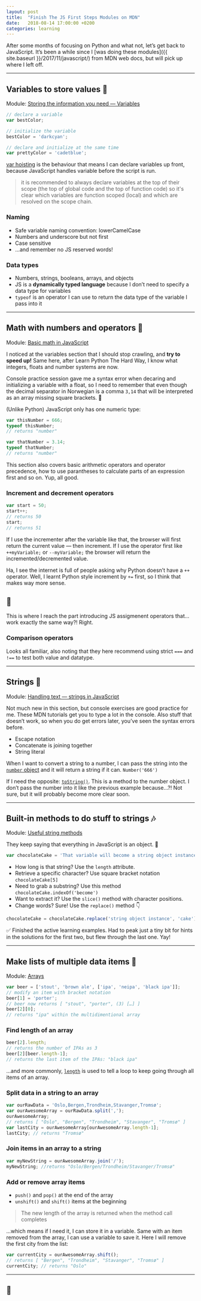 ```yaml
---
layout: post
title:  "Finish The JS First Steps Modules on MDN"
date:   2018-08-14 17:00:00 +0200
categories: learning
---
```


After some months of focusing on Python and what not, let’s get back to JavaScript. It’s been a while since I [was doing these modules]({{ site.baseurl }}/2017/11/javascript/) from MDN web docs, but will pick up where I left off.

---

## Variables to store values 👜

Module: [Storing the information you need — Variables](https://developer.mozilla.org/en-US/docs/Learn/JavaScript/First_steps/Variables)

```javascript
// declare a variable
var bestColor;

// initialize the variable
bestColor = 'darkcyan';

// declare and initialize at the same time
var prettyColor = 'cadetblue';
```

[var hoisting](https://developer.mozilla.org/en-US/docs/Web/JavaScript/Reference/Statements/var#var_hoisting
) is the behaviour that means I can declare variables up front, because JavaScript handles variable before the script is run.

> it is recommended to always declare variables at the top of their scope (the top of global code and the top of function code) so it's clear which variables are function scoped (local) and which are resolved on the scope chain.

### Naming

* Safe variable naming convention: lowerCamelCase
* Numbers and underscore but not first
* Case sensitive
* …and remember no JS reserved words!

### Data types

* Numbers, strings, booleans, arrays, and objects
* JS is a **dynamically typed language** because I don’t need to specify a data type for variables
* `typeof` is an operator I can use to return the data type of the variable I pass into it

---

## Math with numbers and operators 🔢

Module: [Basic math in JavaScript](https://developer.mozilla.org/en-US/docs/Learn/JavaScript/First_steps/Math)

I noticed at the variables section that I should stop crawling, and **try to speed up!** Same here, after Learn Python The Hard Way, I know what integers, floats and number systems are now.

Console practice session gave me a syntax error when decaring and initializing a variable with a float, so I need to remember that even though the decimal separator in Norwegian is a comma `3,14` that will be interpreted as an array missing square brackets. 🤪

(Unlike Python) JavaScript only has one numeric type:

```javascript
var thisNumber = 666;
typeof thisNumber;
// returns "number"

var thatNumber = 3.14;
typeof thatNumber;
// returns "number"
```

This section also covers basic arithmetic operators and operator precedence, how to use parantheses to calculate parts of an expression first and so on. Yup, all good.

### Increment and decrement operators

```javascript
var start = 50;
start++;
// returns 50
start;
// returns 51
```

If I use the incrementer after the variable like that, the browser will first return the current value — then increment. If I use the operator first like `++myVariable;` or `--myVariable;` the browser will return the incremented/decremented value.

Ha, I see the internet is full of people asking why Python doesn’t have a `++` operator. Well, I learnt Python style increment by `+=` first, so I think that makes way more sense.

## 🤯

This is where I reach the part introducing JS assigmenent operators that… work exactly the same way?! Right.

### Comparison operators

Looks all familiar, also noting that they here recommend using strict `===` and `!==` to test both value and datatype.

---

## Strings 🎻

Module: [Handling text — strings in JavaScript](https://developer.mozilla.org/en-US/docs/Learn/JavaScript/First_steps/Strings)

Not much new in this section, but console exercises are good practice for me. These MDN tutorials get you to type a lot in the console. Also stuff that doesn’t work, so when you do get errors later, you’ve seen the syntax errors before.

* Escape notation
* Concatenate is joining together
* String literal

When I want to convert a string to a number, I can pass the string into the [`number` object](https://developer.mozilla.org/en-US/docs/Web/JavaScript/Reference/Global_Objects/Number) and it will return a string if it can. `Number('666')`

If I need the opposite: [`toString()`](https://developer.mozilla.org/en-US/docs/Web/JavaScript/Reference/Global_Objects/Number/toString). This is a method to the number object. I don’t pass the number into it like the previous example because…?! Not sure, but it will probably become more clear soon.

---

## Built-in methods to do stuff to strings 🎶

Module: [Useful string methods](https://developer.mozilla.org/en-US/docs/Learn/JavaScript/First_steps/Useful_string_methods)

They keep saying that everything in JavaScript is an object. 🤔

```javascript
var chocolateCake = 'That variable will become a string object instance';
```

* How long is that string? Use the `length` attribute.
* Retrieve a specific character? Use square bracket notation `chocolateCake[5]`
* Need to grab a substring? Use this method `chocolateCake.indexOf('become')`
* Want to extract it? Use the `slice()` method with character positions.
* Change words? Sure! Use the `replace()` method 👇

```javascript
chocolateCake = chocolateCake.replace('string object instance', 'cake');
```

✅ Finished the active learning examples. Had to peak just a tiny bit for hints in the solutions for the first two, but flew through the last one. Yay!

---

## Make lists of multiple data items 🌈

Module: [Arrays](https://developer.mozilla.org/en-US/docs/Learn/JavaScript/First_steps/Arrays)

```javascript
var beer = ['stout', 'brown ale', ['ipa', 'neipa', 'black ipa']];
// modify an item with bracket notation
beer[1] = 'porter';
// beer now returns [ "stout", "porter", (3) […] ]
beer[2][0];
// returns "ipa" within the multidimentional array
```

### Find length of an array

```javascript
beer[2].length;
// returns the number of IPAs as 3
beer[2][beer.length-1];
// returns the last item of the IPAs: "black ipa"
```

…and more commonly, [`length`](https://developer.mozilla.org/en-US/docs/Web/JavaScript/Reference/Global_Objects/Array/length) is used to tell a loop to keep going through all items of an array.

### Split data in a string to an array

```javascript
var ourRawData = 'Oslo,Bergen,Trondheim,Stavanger,Tromsø';
var ourAwesomeArray = ourRawData.split(',');
ourAwesomeArray;
// returns [ "Oslo", "Bergen", "Trondheim", "Stavanger", "Tromsø" ]
var lastCity = ourAwesomeArray[ourAwesomeArray.length-1];
lastCity; // returns "Tromsø"
```

### Join items in an array to a string

```javascript
var myNewString = ourAwesomeArray.join('/');
myNewString; //returns "Oslo/Bergen/Trondheim/Stavanger/Tromsø"
```

### Add or remove array items

* `push()` and `pop()` at the end of the array
* `unshift()` and `shift()` items at the beginning

> The new length of the array is returned when the method call completes

…which means if I need it, I can store it in a variable. Same with an item removed from the array, I can use a variable to save it. Here I will remove the first city from the list:

```javascript
var currentCity = ourAwesomeArray.shift();
// returns [ "Bergen", "Trondheim", "Stavanger", "Tromsø" ]
currentCity; // returns "Oslo"
```
---

## 🎉
